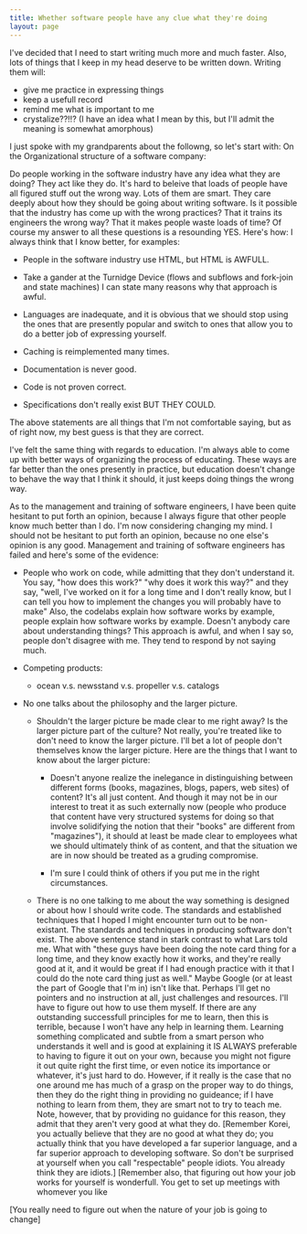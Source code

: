 ```yaml
---
title: Whether software people have any clue what they're doing
layout: page
---
```

I've decided that I need to start writing much more and much faster.
Also, lots of things that I keep in my head deserve to be written down.
Writing them will:

- give me practice in expressing things
- keep a usefull record
- remind me what is important to me
- crystalize??!!? (I have an idea what I mean by this, but
  I'll admit the meaning is somewhat amorphous)

I just spoke with my grandparents about the followng, so let's
start with:
    On the Organizational structure of a software company:

Do people working in the software industry have any idea what they are
doing?  They act like they do.  It's hard to beleive that loads of people
have all figured stuff out the wrong way.  Lots of them are smart.  They
care deeply about how they should be going about writing software.  Is
it possible that the industry has come up with the wrong practices?  That
it trains its engineers the wrong way?  That it makes people waste loads of
time?
Of course my answer to all these questions is a resounding YES.  Here's how:
I always think that I know better, for examples:

- People in the software industry use HTML, but HTML is AWFULL.

- Take a gander at the Turnidge Device (flows and subflows and fork-join
        and state machines)
        I can state many reasons why that approach is awful.

- Languages are inadequate, and it is obvious that we should stop
    using the ones that are presently popular and switch to ones that
    allow you to do a better job of expressing yourself.

- Caching is reimplemented many times.

- Documentation is never good.

- Code is not proven correct.

- Specifications don't really exist BUT THEY COULD.

The above statements are all things that I'm not comfortable saying,
but as of right now, my best guess is that they are correct.

I've felt the same thing with regards to education.  I'm always able
to come up with better ways of organizing the process of educating.  These
ways are far better than the ones presently in practice, but education doesn't change
to behave the way that I think it should, it just keeps doing things the wrong way.

As to the management and training of software engineers, I have been quite hesitant to
put forth an opinion, because I always figure that other people know much better than I
do.  I'm now considering changing my mind.  I should not be hesitant to put forth an opinion,
because no one else's opinion is any good.  Management and training of software
engineers has failed and here's some of the evidence:
- People who work on code, while admitting that they don't understand it.
    You say, "how does this work?" "why does it work this way?" and they say,
    "well, I've worked on it for a long time and I don't really know, but I can
    tell you how to implement the changes you will probably have to make"
    Also, the codelabs explain how software works by example, people explain how
    software works by example.  Doesn't anybody care about understanding things?
    This approach is awful, and when I say so, people don't disagree with me.
    They tend to respond by not saying much.

- Competing products:
  - ocean v.s. newsstand v.s. propeller v.s. catalogs
- No one talks about the philosophy and the larger picture.
  - Shouldn't the larger picture be made clear to me right away?
    Is the larger picture part of the culture? Not really, you're treated like to don't
    need to know the larger picture.  I'll bet a lot of people don't themselves
    know the larger picture.  Here are the things that I want to know about the
    larger picture:
    - Doesn't anyone realize the inelegance in distinguishing between
      different forms (books, magazines, blogs, papers, web sites) of content?
      It's all just content.  And though it may not be in our interest to treat
      it as such externally now (people who produce that content have very structured
      systems for doing so that involve solidifying the notion that their "books" are
      different from "magazines"), it should at least be made clear to employees
      what we should ultimately think of as content, and that the situation we
      are in now should be treated as a gruding compromise.

    - I'm sure I could think of others if you put me in the right circumstances.

  - There is no one talking to me about the way something is designed or about how I should
    write code.  The standards and established techniques that I hoped I might encounter
    turn out to be non-existant.
    The standards and techniques in producing software don't exist.
    The above sentence stand in stark contrast to what Lars told me.  What with "these
    guys have been doing the note card thing for a long time, and they know exactly how
    it works, and they're really good at it, and it would be great if I had enough practice
    with it that I could do the note card thing just as well."  Maybe Google (or at least the
    part of Google that I'm in) isn't like that.  Perhaps I'll get no pointers and no instruction
    at all, just challenges and resources.  I'll have to figure out how to use them myself.
    If there are any outstanding successfull principles for me to learn, then this is terrible,
    because I won't have any help in learning them.  Learning something complicated and subtle
    from a smart person who understands it well and is good at explaining it IS ALWAYS preferable
    to having to figure it out on your own, because you might not figure it out quite right the first
    time, or even notice its importance or whatever, it's just hard to do.  However, if it really is
    the case that no one around me has much of a grasp on the proper way to do things, then they
    do the right thing in providing no guideance; if I have nothing to learn from them, they are smart
    not to try to teach me.  Note, however, that by providing no guidance for this reason, they
    admit that they aren't very good at what they do.
    [Remember Korei, you actually believe that they are no good at what they do; you actually
     think that you have developed a far superior language, and a far superior approach to
     developing software.  So don't be surprised at yourself when you call "respectable" people
     idiots.  You already think they are idiots.]
    [Remember also, that figuring out how your job works for yourself is wonderfull.  You get
     to set up meetings with whomever you like


[You really need to figure out when the nature of your job is going to change]

